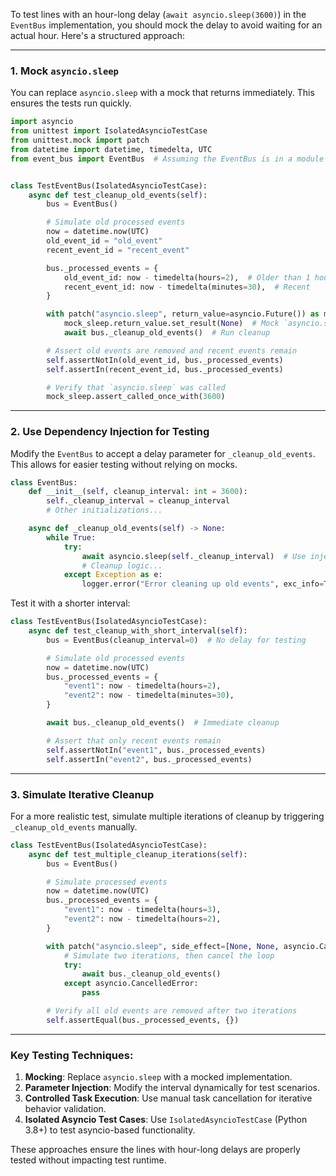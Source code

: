 To test lines with an hour-long delay (`await asyncio.sleep(3600)`) in the `EventBus` implementation, you should mock the delay to avoid waiting for an actual hour. Here's a structured approach:

---

### 1. **Mock `asyncio.sleep`**

You can replace `asyncio.sleep` with a mock that returns immediately. This ensures the tests run quickly.

```python
import asyncio
from unittest import IsolatedAsyncioTestCase
from unittest.mock import patch
from datetime import datetime, timedelta, UTC
from event_bus import EventBus  # Assuming the EventBus is in a module called event_bus


class TestEventBus(IsolatedAsyncioTestCase):
    async def test_cleanup_old_events(self):
        bus = EventBus()

        # Simulate old processed events
        now = datetime.now(UTC)
        old_event_id = "old_event"
        recent_event_id = "recent_event"

        bus._processed_events = {
            old_event_id: now - timedelta(hours=2),  # Older than 1 hour
            recent_event_id: now - timedelta(minutes=30),  # Recent
        }

        with patch("asyncio.sleep", return_value=asyncio.Future()) as mock_sleep:
            mock_sleep.return_value.set_result(None)  # Mock `asyncio.sleep`
            await bus._cleanup_old_events()  # Run cleanup

        # Assert old events are removed and recent events remain
        self.assertNotIn(old_event_id, bus._processed_events)
        self.assertIn(recent_event_id, bus._processed_events)

        # Verify that `asyncio.sleep` was called
        mock_sleep.assert_called_once_with(3600)
```

---

### 2. **Use Dependency Injection for Testing**

Modify the `EventBus` to accept a delay parameter for `_cleanup_old_events`. This allows for easier testing without relying on mocks.

```python
class EventBus:
    def __init__(self, cleanup_interval: int = 3600):
        self._cleanup_interval = cleanup_interval
        # Other initializations...

    async def _cleanup_old_events(self) -> None:
        while True:
            try:
                await asyncio.sleep(self._cleanup_interval)  # Use injected interval
                # Cleanup logic...
            except Exception as e:
                logger.error("Error cleaning up old events", exc_info=True)
```

Test it with a shorter interval:

```python
class TestEventBus(IsolatedAsyncioTestCase):
    async def test_cleanup_with_short_interval(self):
        bus = EventBus(cleanup_interval=0)  # No delay for testing

        # Simulate old processed events
        now = datetime.now(UTC)
        bus._processed_events = {
            "event1": now - timedelta(hours=2),
            "event2": now - timedelta(minutes=30),
        }

        await bus._cleanup_old_events()  # Immediate cleanup

        # Assert that only recent events remain
        self.assertNotIn("event1", bus._processed_events)
        self.assertIn("event2", bus._processed_events)
```

---

### 3. **Simulate Iterative Cleanup**

For a more realistic test, simulate multiple iterations of cleanup by triggering `_cleanup_old_events` manually.

```python
class TestEventBus(IsolatedAsyncioTestCase):
    async def test_multiple_cleanup_iterations(self):
        bus = EventBus()

        # Simulate processed events
        now = datetime.now(UTC)
        bus._processed_events = {
            "event1": now - timedelta(hours=3),
            "event2": now - timedelta(hours=2),
        }

        with patch("asyncio.sleep", side_effect=[None, None, asyncio.CancelledError()]):
            # Simulate two iterations, then cancel the loop
            try:
                await bus._cleanup_old_events()
            except asyncio.CancelledError:
                pass

        # Verify all old events are removed after two iterations
        self.assertEqual(bus._processed_events, {})
```

---

### Key Testing Techniques:

1. **Mocking**: Replace `asyncio.sleep` with a mocked implementation.
2. **Parameter Injection**: Modify the interval dynamically for test scenarios.
3. **Controlled Task Execution**: Use manual task cancellation for iterative behavior validation.
4. **Isolated Asyncio Test Cases**: Use `IsolatedAsyncioTestCase` (Python 3.8+) to test asyncio-based functionality.

These approaches ensure the lines with hour-long delays are properly tested without impacting test runtime.